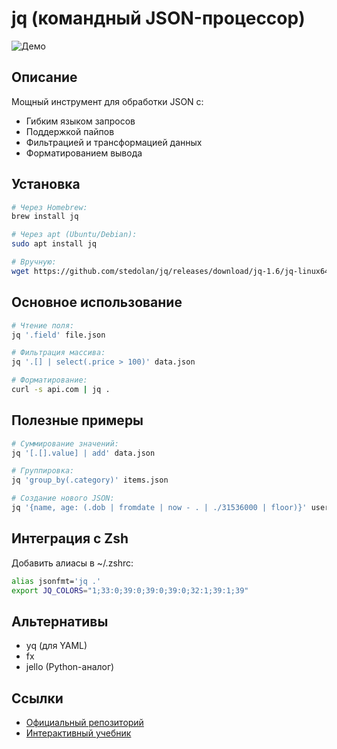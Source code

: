 # jq (командный JSON-процессор)

![Демо](https://raw.githubusercontent.com/stedolan/jq/master/screenshot.png)

## Описание
Мощный инструмент для обработки JSON с:
- Гибким языком запросов
- Поддержкой пайпов
- Фильтрацией и трансформацией данных
- Форматированием вывода

## Установка
```bash
# Через Homebrew:
brew install jq

# Через apt (Ubuntu/Debian):
sudo apt install jq

# Вручную:
wget https://github.com/stedolan/jq/releases/download/jq-1.6/jq-linux64 -O ~/bin/jq && chmod +x ~/bin/jq
```

## Основное использование
```bash
# Чтение поля:
jq '.field' file.json

# Фильтрация массива:
jq '.[] | select(.price > 100)' data.json

# Форматирование:
curl -s api.com | jq .
```

## Полезные примеры
```bash
# Суммирование значений:
jq '[.[].value] | add' data.json

# Группировка:
jq 'group_by(.category)' items.json

# Создание нового JSON:
jq '{name, age: (.dob | fromdate | now - . | ./31536000 | floor)}' users.json
```

## Интеграция с Zsh
Добавить алиасы в ~/.zshrc:
```bash
alias jsonfmt='jq .'
export JQ_COLORS="1;33:0;39:0;39:0;39:0;32:1;39:1;39"
```

## Альтернативы
- yq (для YAML)
- fx
- jello (Python-аналог)

## Ссылки
- [Официальный репозиторий](https://github.com/stedolan/jq)
- [Интерактивный учебник](https://jqplay.org/)
